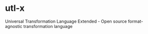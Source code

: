 # utl-x
Universal Transformation Language Extended - Open source format-agnostic transformation language
